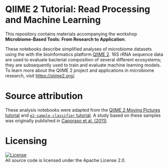 # QIIME 2 Tutorial: Read Processing and Machine Learning

This repository contains materials accompanying the workshop **Microbiome-Based Tools: From Research to Application**.

These notebooks describe simplified analyses of microbiome datasets using the with the bioinformatics platform [QIIME 2](https://qiime2.org/). 16S rRNA sequence data are used to evaluate bacterial composition of several different ecosystems; they are subsequently used to train and evaluate machine learning models. To learn more about the QIIME 2 project and applications in microbiome research, visit https://qiime2.org/.

# Source attribution

These analysis notebooks were adapted from the [QIIME 2 Moving Pictures tutorial](https://docs.qiime2.org/2023.9/tutorials/moving-pictures/) and [`q2-sample-classifier` tutorial](https://docs.qiime2.org/2023.9/tutorials/sample-classifier/). A study based on these samples was originally published in [Caporaso et al. (2011)](https://www.ncbi.nlm.nih.gov/pubmed/21624126).

# Licensing

[![License](https://img.shields.io/badge/License-Apache%202.0-blue.svg)](https://opensource.org/licenses/Apache-2.0)<br>
All source code is licensed under the Apache License 2.0.
